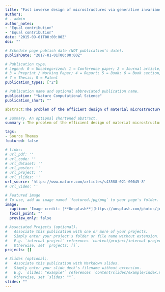 ```yaml
---
title: "Fast inverse design of microstructures via generative invariance networks"
authors:
# - admin
author_notes:
- "Equal contribution"
- "Equal contribution"
date: "2015-09-01T00:00:00Z"
doi: ""

# Schedule page publish date (NOT publication's date).
publishDate: "2017-01-01T00:00:00Z"

# Publication type.
# Legend: 0 = Uncategorized; 1 = Conference paper; 2 = Journal article;
# 3 = Preprint / Working Paper; 4 = Report; 5 = Book; 6 = Book section;
# 7 = Thesis; 8 = Patent
publication_types: ["2"]

# Publication name and optional abbreviated publication name.
publication: "*Nature Computational Science"
publication_short: ""

abstract:The problem of the efficient design of material microstructures exhibiting desired properties spans a variety of engineering and science applications. The ability to rapidly generate microstructures that exhibit user-specified property distributions can transform the iterative process of traditional microstructure-sensitive design. We reformulate the microstructure design process using a constrained generative adversarial network (GAN) model. This approach explicitly encodes invariance constraints within GANs to generate two-phase morphologies for photovoltaic applications obeying design specifications: specifically, user-defined short-circuit current density and fill factor combinations. Such invariance constraints can be represented by differentiable, deep learning-based surrogates of full physics models mapping microstructures to photovoltaic properties. Furthermore, we propose a multi-fidelity surrogate that reduces expensive label requirements by a factor of five. Our framework enables the incorporation of expensive or non-differentiable constraints for the fast generation of microstructures (in 190 ms) with user-defined properties. Such proposed physics-aware data-driven methods for inverse design problems can be used to considerably accelerate the field of microstructure-sensitive design.

# Summary. An optional shortened abstract.
summary : The problem of the efficient design of material microstructures exhibiting desired properties spans a variety of engineering and science applications. In this paper, we proposed a computational framework and show that physics-aware deep generative model can be used for the inverse design of material microstructures. Additionally, we demonstrate that deep neural networks, efficiently trained with multi-fidelity training data doubles as ideal surrogates for evaluating the physics-based constraints within such design frameworks.

tags:
- Source Themes
featured: false

# links:
# url_pdf: ''
# url_code: ''
# url_dataset: ''
# url_poster: ''
# url_project: ''
# url_slides: ''
url_source: 'https://www.nature.com/articles/s43588-021-00045-8'
# url_video: ''

# Featured image
# To use, add an image named `featured.jpg/png` to your page's folder. 
image:
  caption: 'Image credit: [**Unsplash**](https://unsplash.com/photos/jdD8gXaTZsc)'
  focal_point: ""
  preview_only: false

# Associated Projects (optional).
#   Associate this publication with one or more of your projects.
#   Simply enter your project's folder or file name without extension.
#   E.g. `internal-project` references `content/project/internal-project/index.md`.
#   Otherwise, set `projects: []`.
projects: []

# Slides (optional).
#   Associate this publication with Markdown slides.
#   Simply enter your slide deck's filename without extension.
#   E.g. `slides: "example"` references `content/slides/example/index.md`.
#   Otherwise, set `slides: ""`.
slides: ""
---
```

